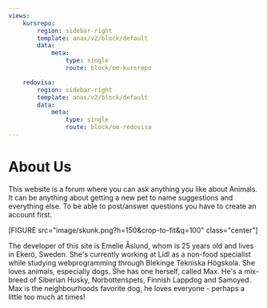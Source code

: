 ```yaml
---
views:
    kursrepo:
        region: sidebar-right
        template: anax/v2/block/default
        data:
            meta:
                type: single
                route: block/om-kursrepo

    redovisa:
        region: sidebar-right
        template: anax/v2/block/default
        data:
            meta:
                type: single
                route: block/om-redovisa
---
```

About Us
=========================


This website is a forum where you can ask anything you like about Animals. It can be anything about getting a new pet to name suggestions and
everything else. To be able to post/answer questions you have to create an account first.


[FIGURE src="image/skunk.png?h=150&crop-to-fit&q=100" class="center"]

The developer of this site is Emelie Åslund, whom is 25 years old and lives in Ekerö, Sweden. She's currently working at Lidl as a non-food specialist while studying webprogramming through
Blekinge Tekniska Högskola. She loves animals, especially dogs. She has one herself, called Max. He's a mix-breed of Siberian Husky, Norbottenspets, Finnish Lappdog and Samoyed. Max is the neighbourhoods favorite dog, he loves everyone - perhaps a little too much at times!
